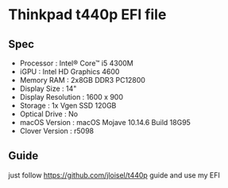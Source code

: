 # Thinkpad t440p EFI file
## Spec
- Processor : Intel® Core™ i5 4300M
- iGPU : Intel HD Graphics 4600
- Memory RAM : 2x8GB DDR3 PC12800
- Display Size : 14" 
- Display Resolution : 1600 x 900
- Storage : 1x Vgen SSD 120GB 
- Optical Drive : No
- macOS Version : macOS Mojave 10.14.6 Build 18G95
- Clover Version : r5098
  
## Guide
just follow https://github.com/jloisel/t440p guide and use my EFI